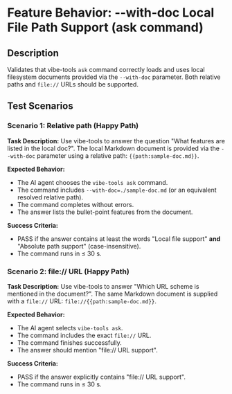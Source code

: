 # Feature Behavior: --with-doc Local File Path Support (ask command)

## Description
Validates that vibe-tools `ask` command correctly loads and uses local filesystem documents provided via the `--with-doc` parameter. Both relative paths and `file://` URLs should be supported.

## Test Scenarios

### Scenario 1: Relative path (Happy Path)
**Task Description:**
Use vibe-tools to answer the question "What features are listed in the local doc?". The local Markdown document is provided via the `--with-doc` parameter using a relative path: `{{path:sample-doc.md}}`.

**Expected Behavior:**
- The AI agent chooses the `vibe-tools ask` command.
- The command includes `--with-doc=./sample-doc.md` (or an equivalent resolved relative path).
- The command completes without errors.
- The answer lists the bullet-point features from the document.

**Success Criteria:**
- PASS if the answer contains at least the words "Local file support" **and** "Absolute path support" (case-insensitive).
- The command runs in ≤ 30 s.

### Scenario 2: file:// URL (Happy Path)
**Task Description:**
Use vibe-tools to answer "Which URL scheme is mentioned in the document?". The same Markdown document is supplied with a `file://` URL: `file://{{path:sample-doc.md}}`.

**Expected Behavior:**
- The AI agent selects `vibe-tools ask`.
- The command includes the exact `file://` URL.
- The command finishes successfully.
- The answer should mention "file:// URL support".

**Success Criteria:**
- PASS if the answer explicitly contains "file:// URL support".
- The command runs in ≤ 30 s. 
